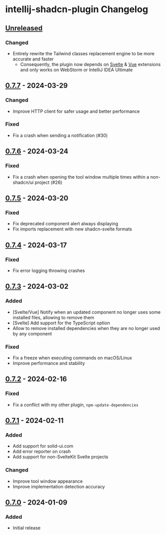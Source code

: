 <!-- Keep a Changelog guide -> https://keepachangelog.com -->
<!-- Types of changes memo:
— “Added” for new features.
— “Changed” for changes in existing functionality.
— “Deprecated” for soon-to-be removed features.
— “Removed” for now removed features.
— “Fixed” for any bug fixes.
— “Security” in case of vulnerabilities.
-->

# intellij-shadcn-plugin Changelog

## [Unreleased]

### Changed

- Entirely rewrite the Tailwind classes replacement engine to be more accurate and faster
    - Consequently, the plugin now depends
      on [Svelte](https://plugins.jetbrains.com/plugin/12375-svelte) & [Vue](https://plugins.jetbrains.com/plugin/9442-vue-js)
      extensions and only works on WebStorm or IntelliJ IDEA Ultimate

## [0.7.7] - 2024-03-29

### Changed

- Improve HTTP client for safer usage and better performance

### Fixed

- Fix a crash when sending a notification (#30)

## [0.7.6] - 2024-03-24

### Fixed

- Fix a crash when opening the tool window multiple times within a non-shadcn/ui project (#26)

## [0.7.5] - 2024-03-20

### Fixed

- Fix deprecated component alert always displaying
- Fix imports replacement with new shadcn-svelte formats

## [0.7.4] - 2024-03-17

### Fixed

- Fix error logging throwing crashes

## [0.7.3] - 2024-03-02

### Added

- [Svelte/Vue] Notify when an updated component no longer uses some installed files, allowing to remove them
- [Svelte] Add support for the TypeScript option
- Allow to remove installed dependencies when they are no longer used by any component

### Fixed

- Fix a freeze when executing commands on macOS/Linux
- Improve performance and stability

## [0.7.2] - 2024-02-16

### Fixed

- Fix a conflict with my other plugin, `npm-update-dependencies`

## [0.7.1] - 2024-02-11

### Added

- Add support for solid-ui.com
- Add error reporter on crash
- Add support for non-SvelteKit Svelte projects

### Changed

- Improve tool window appearance
- Improve implementation detection accuracy

## [0.7.0] - 2024-01-09

### Added

- Initial release

[Unreleased]: https://github.com/WarningImHack3r/intellij-shadcn-plugin/compare/v0.7.7...HEAD
[0.7.7]: https://github.com/WarningImHack3r/intellij-shadcn-plugin/compare/v0.7.6...v0.7.7
[0.7.6]: https://github.com/WarningImHack3r/intellij-shadcn-plugin/compare/v0.7.5...v0.7.6
[0.7.5]: https://github.com/WarningImHack3r/intellij-shadcn-plugin/compare/v0.7.4...v0.7.5
[0.7.4]: https://github.com/WarningImHack3r/intellij-shadcn-plugin/compare/v0.7.3...v0.7.4
[0.7.3]: https://github.com/WarningImHack3r/intellij-shadcn-plugin/compare/v0.7.2...v0.7.3
[0.7.2]: https://github.com/WarningImHack3r/intellij-shadcn-plugin/commits/v0.7.1...v0.7.2
[0.7.1]: https://github.com/WarningImHack3r/intellij-shadcn-plugin/commits/v0.7.0...v0.7.1
[0.7.0]: https://github.com/WarningImHack3r/intellij-shadcn-plugin/commits/v0.7.0
